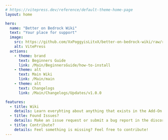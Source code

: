 ```yaml
---
# https://vitepress.dev/reference/default-theme-home-page
layout: home

hero:
  name: "Better on Bedrock Wiki"
  text: "Your place for support"
  image:
    src: https://github.com/XxPoggyisLitxX/better-on-bedrock-wiki/raw/refs/heads/main/Main/assets/title.png
    alt: VitePress
  actions:
    - theme: brand
      text: Beginners Guide
      link: /Main/BeginnersGuide/how-to-install
    - theme: alt
      text: Main Wiki
      link: /Main/main
    - theme: alt
      text: Changelogs
      link: /Main/Changelogs/Updates/v1.0.0

features:
  - title: Wiki
    details: Learn everyhting about anything that exists in the Add-On
  - title: Found Issues?
    details: Make an issue request or submit a bug report in the discord server!
  - title: Contribute?
    details: Feel something is missing? Feel free to contribute!
---
```


